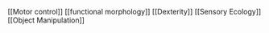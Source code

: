 [[Motor control]]
[[functional morphology]]
[[Dexterity]]
[[Sensory Ecology]]
[[Object Manipulation]]
